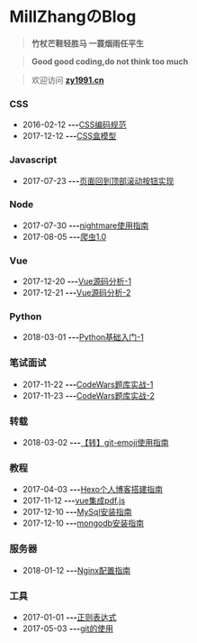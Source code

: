 # MillZhangのBlog

> **竹杖芒鞋轻胜马 一蓑烟雨任平生**

> **Good good coding,do not think too much**

> 欢迎访问 [**zy1991.cn**](http://zy1991.cn/)

### CSS

* 2016-02-12 **---**[CSS编码规范](https://github.com/MillZhang/MarkdownBlog/issues/1)
* 2017-12-12 **---**[CSS盒模型](https://github.com/MillZhang/MarkdownBlog/issues/17)

### Javascript

* 2017-07-23 **---**[页面回到顶部滚动按钮实现](https://github.com/MillZhang/MarkdownBlog/issues/16)

### Node

* 2017-07-30 **---**[nightmare使用指南](https://github.com/MillZhang/MarkdownBlog/issues/14)
* 2017-08-05 **---**[爬虫1.0](https://github.com/MillZhang/MarkdownBlog/issues/15)

### Vue

* 2017-12-20 **---**[Vue源码分析-1](https://github.com/MillZhang/MarkdownBlog/issues/3)
* 2017-12-21 **---**[Vue源码分析-2](https://github.com/MillZhang/MarkdownBlog/issues/4)

### Python

* 2018-03-01 **---**[Python基础入门-1](https://github.com/MillZhang/MarkdownBlog/issues/2)


### 笔试面试

* 2017-11-22 **---**[CodeWars题库实战-1](https://github.com/MillZhang/MarkdownBlog/issues/7)
* 2017-11-23 **---**[CodeWars题库实战-2](https://github.com/MillZhang/MarkdownBlog/issues/8)

### 转载

* 2018-03-02 **---**[【转】git-emoji使用指南](https://github.com/MillZhang/MarkdownBlog/issues/18)

### 教程

* 2017-04-03 **---**[Hexo个人博客搭建指南](https://github.com/MillZhang/MarkdownBlog/issues/6)
* 2017-11-12 **---**[vue集成pdf.js](https://github.com/MillZhang/MarkdownBlog/issues/10)
* 2017-12-10 **---**[MySql安装指南](https://github.com/MillZhang/MarkdownBlog/issues/11)
* 2017-12-10 **---**[mongodb安装指南](https://github.com/MillZhang/MarkdownBlog/issues/12)

### 服务器

* 2018-01-12 **---**[Nginx配置指南](https://github.com/MillZhang/MarkdownBlog/issues/9)

### 工具

* 2017-01-01 **---**[正则表达式](https://github.com/MillZhang/MarkdownBlog/issues/5)
* 2017-05-03 **---**[git的使用](https://github.com/MillZhang/MarkdownBlog/issues/13)